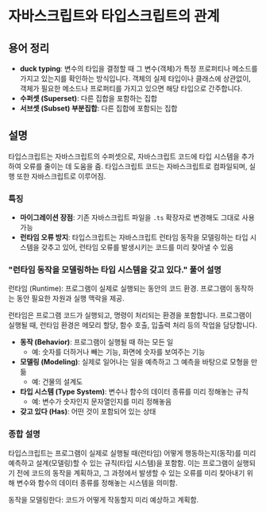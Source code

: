 # 자바스크립트와 타입스크립트의 관계

## 용어 정리

- **duck typing**: 변수의 타입을 결정할 때 그 변수(객체)가 특정 프로퍼티나 메소드를 가지고 있는지를 확인하는 방식입니다. 객체의 실제 타입이나 클래스에 상관없이, 객체가 필요한 메소드나 프로퍼티를 가지고 있으면 해당 타입으로 간주합니다.
- **수퍼셋 (Superset)**: 다른 집합을 포함하는 집합
- **서브셋 (Subset) 부분집합**: 다른 집합에 포함되는 집합

## 설명

타입스크립트는 자바스크립트의 수퍼셋으로, 자바스크립트 코드에 타입 시스템을 추가하여 오류를 줄이는 데 도움을 줌. 타입스크립트 코드는 자바스크립트로 컴파일되며, 실행 또한 자바스크립트로 이루어짐.

### 특징

- **마이그레이션 장점**: 기존 자바스크립트 파일을 `.ts` 확장자로 변경해도 그대로 사용 가능
- **런타임 오류 방지**: 타입스크립트는 자바스크립트 런타임 동작을 모델링하는 타입 시스템을 갖추고 있어, 런타임 오류를 발생시키는 코드를 미리 찾아낼 수 있음

### "런타임 동작을 모델링하는 타입 시스템을 갖고 있다." 풀어 설명

런타임 (Runtime): 프로그램이 실제로 실행되는 동안의 코드 환경. 프로그램이 동작하는 동안 필요한 자원과 실행 맥락을 제공.

런타임은 프로그램 코드가 실행되고, 명령이 처리되는 환경을 포함합니다. 프로그램이 실행될 때, 런타임 환경은 메모리 할당, 함수 호출, 입출력 처리 등의 작업을 담당합니다.
- **동작 (Behavior)**: 프로그램이 실행될 때 하는 모든 일
  - 예: 숫자를 더하거나 빼는 기능, 화면에 숫자를 보여주는 기능
- **모델링 (Modeling)**: 실제로 일어나는 일을 예측하고 그 예측을 바탕으로 모형을 만듦
  - 예: 건물의 설계도
- **타입 시스템 (Type System)**: 변수나 함수의 데이터 종류를 미리 정해놓는 규칙
  - 예: 변수가 숫자인지 문자열인지를 미리 정해놓음
- **갖고 있다 (Has)**: 어떤 것이 포함되어 있는 상태

### 종합 설명

타입스크립트는 프로그램이 실제로 실행될 때(런타임) 어떻게 행동하는지(동작)를 미리 예측하고 설계(모델링)할 수 있는 규칙(타입 시스템)을 포함함. 이는 프로그램이 실행되기 전에 코드의 동작을 계획하고, 그 과정에서 발생할 수 있는 오류를 미리 찾아내기 위해 변수와 함수의 데이터 종류를 정해놓는 시스템을 의미함.

동작을 모델링한다: 코드가 어떻게 작동할지 미리 예상하고 계획함.